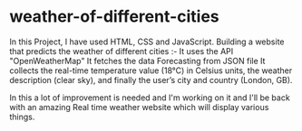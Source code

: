 # weather-of-different-cities
In this Project, I have used HTML, CSS and JavaScript.
Building a website that predicts the weather of different cities :- 
It uses the API "OpenWeatherMap"
It fetches the data Forecasting from JSON file
It collects the real-time temperature value (18°C) in Celsius units, the weather description (clear sky), and finally the user’s city and country (London, GB).

In this a lot of improvement is needed and I'm working on it and I'll be back with an amazing Real time weather website which will display various things. 
